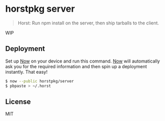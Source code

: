 # horstpkg server

> Horst: Run npm install on the server, then ship tarballs to the client.

WIP

## Deployment


Set up [Now](https://zeit.co/now) on your device and run this command. [Now](https://zeit.co/now) will automatically ask you for the required information and then spin up a deployment instantly. That easy!

```bash
$ now --public horstpkg/server
$ pbpaste > ~/.horst
```

## License

MIT
